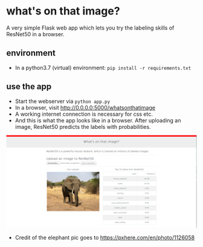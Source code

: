 # what's on that image?

A very simple Flask web app which lets you try the labeling skills of ResNet50 in a browser.

## environment

* In a python3.7 (virtual) environment: `pip install -r requirements.txt`

## use the app

* Start the webserver via `python app.py`
* In a browser, visit http://0.0.0.0:5000/whatsonthatimage
* A working internet connection is necessary for css etc.
* And this is what the app looks like in a browser. After uploading an image, ResNet50 predicts the labels with probabilities.

![Alt text](docs/app_screenshot.png)


* Credit of the elephant pic goes to https://pxhere.com/en/photo/1126058
